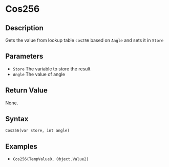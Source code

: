 # Cos256

## Description
Gets the value from lookup table `cos256` based on `Angle` and sets it in `Store`

## Parameters
- `Store`
The variable to store the result
- `Angle`
The value of angle

## Return Value
None.

## Syntax
```Cos256(var store, int angle)```

## Examples
- ```Cos256(TempValue0, Object.Value2)```